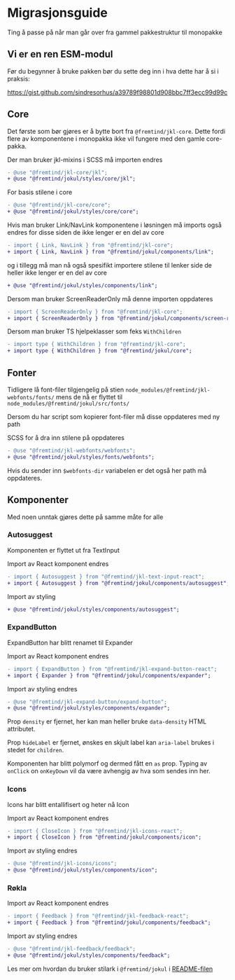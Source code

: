 # Migrasjonsguide

Ting å passe på når man går over fra gammel pakkestruktur til monopakke

## Vi er en ren ESM-modul

Før du begynner å bruke pakken bør du sette deg inn i hva dette har å si i praksis:

https://gist.github.com/sindresorhus/a39789f98801d908bbc7ff3ecc99d99c

## Core

Det første som bør gjøres er å bytte bort fra `@fremtind/jkl-core`. Dette fordi flere
av komponentene i monopakka ikke vil fungere med den gamle core-pakka.

Der man bruker jkl-mixins i SCSS må importen endres

```diff
- @use "@fremtind/jkl-core/jkl";
+ @use "@fremtind/jokul/styles/core/jkl";
```

For basis stilene i core

```diff
- @use "@fremtind/jkl-core/core";
+ @use "@fremtind/jokul/styles/core/core";
```

Hvis man bruker Link/NavLink komponentene i løsningen må imports også endres for disse
siden de ikke lenger er en del av core

```diff
- import { Link, NavLink } from "@fremtind/jkl-core";
+ import { Link, NavLink } from "@fremtind/jokul/components/link";
```

og i tillegg må man nå også spesifikt importere stilene til lenker side de heller ikke
lenger er en del av core

```diff
+ @use "@fremtind/jokul/styles/components/link";
```

Dersom man bruker ScreenReaderOnly må denne importen oppdateres

```diff
- import { ScreenReaderOnly } from "@fremtind/jkl-core";
+ import { ScreenReaderOnly } from "@fremtind/jokul/components/screen-reader-only";
```

Dersom man bruker TS hjelpeklasser som feks `WithChildren`

```diff
- import type { WithChildren } from "@fremtind/jkl-core";
+ import type { WithChildren } from "@fremtind/jokul/core";
```

## Fonter

Tidligere lå font-filer tilgjengelig på stien
`node_modules/@fremtind/jkl-webfonts/fonts/`
mens de nå er flyttet til
`node_modules/@fremtind/jokul/src/fonts/`

Dersom du har script som kopierer font-filer må disse oppdateres med ny path

SCSS for å dra inn stilene på oppdateres

```diff
- @use "@fremtind/jkl-webfonts/webfonts";
+ @use "@fremtind/jokul/styles/fonts/webfonts";
```

Hvis du sender inn `$webfonts-dir` variabelen er det også her path må oppdateres.

## Komponenter

Med noen unntak gjøres dette på samme måte for alle

### Autosuggest

Komponenten er flyttet ut fra TextInput

Import av React komponent endres

```diff
- import { Autosuggest } from "@fremtind/jkl-text-input-react";
+ import { Autosuggest } from "@fremtind/jokul/components/autosuggest";
```

Import av styling

```diff
+ @use "@fremtind/jokul/styles/components/autosuggest";
```

### ExpandButton

ExpandButton har blitt renamet til Expander

Import av React komponent endres

```diff
- import { ExpandButton } from "@fremtind/jkl-expand-button-react";
+ import { Expander } from "@fremtind/jokul/components/expander";
```

Import av styling endres

```diff
- @use "@fremtind/jkl-expand-button/expand-button";
+ @use "@fremtind/jokul/styles/components/expander";
```

Prop `density` er fjernet, her kan man heller bruke `data-density` HTML attributet.

Prop `hideLabel` er fjernet, ønskes en skjult label kan `aria-label` brukes i
stedet for `children`.

Komponenten har blitt polymorf og dermed fått en `as` prop. Typing
av `onClick` on `onKeyDown` vil da være avhengig av hva som sendes inn her.

### Icons

Icons har blitt entallifisert og heter nå Icon

Import av React komponent endres

```diff
- import { CloseIcon } from "@fremtind/jkl-icons-react";
+ import { CloseIcon } from "@fremtind/jokul/components/icon";
```

Import av styling endres

```diff
- @use "@fremtind/jkl-icons/icons";
+ @use "@fremtind/jokul/styles/components/icon";
```

### Røkla

Import av React komponent endres

```diff
- import { Feedback } from "@fremtind/jkl-feedback-react";
+ import { Feedback } from "@fremtind/jokul/components/feedback";
```

Import av styling endres

```diff
- @use "@fremtind/jkl-feedback/feedback";
+ @use "@fremtind/jokul/styles/components/feedback";
```

Les mer om hvordan du bruker stilark i `@fremtind/jokul` i [README-filen](./README.md#stilark)
